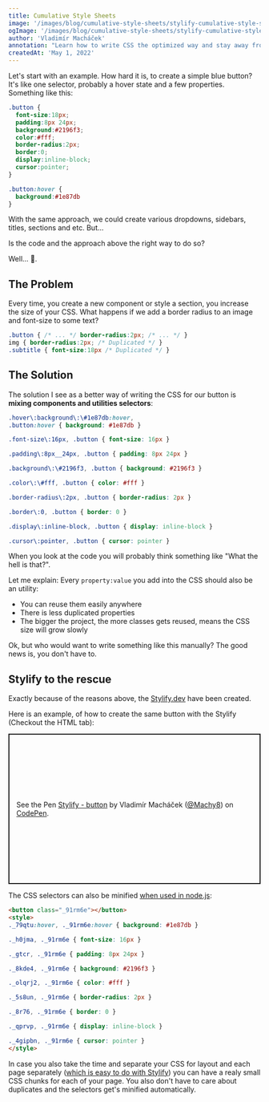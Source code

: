 ```yaml
---
title: Cumulative Style Sheets
image: '/images/blog/cumulative-style-sheets/stylify-cumulative-style-sheets.jpg'
ogImage: '/images/blog/cumulative-style-sheets/stylify-cumulative-style-sheets-og-image.jpg'
author: 'Vladimír Macháček'
annotation: "Learn how to write CSS the optimized way and stay away from expensive refactoring."
createdAt: 'May 1, 2022'
---
```


Let's start with an example. How hard it is, to create a simple blue button? It's like one selector, probably a hover state and a few properties. Something like this:

```css
.button {
  font-size:18px;
  padding:8px 24px;
  background:#2196f3;
  color:#fff;
  border-radius:2px;
  border:0;
  display:inline-block;
  cursor:pointer;
}

.button:hover {
  background:#1e87db
}
```
With the same approach, we could create various dropdowns, sidebars, titles, sections and etc. But...

Is the code and the approach above the right way to do so?

Well... 🤷.

## The Problem
Every time, you create a new component or style a section, you increase the size of your CSS. What happens if we add a border radius to an image and font-size to some text?

```css
.button { /* ... */ border-radius:2px; /* ... */ }
img { border-radius:2px; /* Duplicated */ }
.subtitle { font-size:18px /* Duplicated */ }
```

## The Solution
The solution I see as a better way of writing the CSS for our button is **mixing components and utilities selectors**:

```css
.hover\:background\:\#1e87db:hover,
.button:hover { background: #1e87db }

.font-size\:16px, .button { font-size: 16px }

.padding\:8px__24px, .button { padding: 8px 24px }

.background\:\#2196f3, .button { background: #2196f3 }

.color\:\#fff, .button { color: #fff }

.border-radius\:2px, .button { border-radius: 2px }

.border\:0, .button { border: 0 }

.display\:inline-block, .button { display: inline-block }

.cursor\:pointer, .button { cursor: pointer }
```

When you look at the code you will probably think something like "What the hell is that?".

Let me explain: Every `property:value` you add into the CSS should also be an utility:
- You can reuse them easily anywhere
- There is less duplicated properties
- The bigger the project, the more classes gets reused, means the CSS size will grow slowly

Ok, but who would want to write something like this manually? The good news is, you don't have to.

## Stylify to the rescue
Exactly because of the reasons above, the [Stylify.dev](https://stylify.dev) have been created.

Here is an example, of how to create the same button with the Stylify (Checkout the HTML tab):

<p class="codepen" data-height="300" data-default-tab="html,result" data-slug-hash="KKQKReX" data-user="Machy8" style="height: 300px; box-sizing: border-box; display: flex; align-items: center; justify-content: center; border: 2px solid; margin: 1em 0; padding: 1em;">
  <span>See the Pen <a href="https://codepen.io/Machy8/pen/KKQKReX">
  Stylify - button</a> by Vladimír Macháček (<a href="https://codepen.io/Machy8">@Machy8</a>)
  on <a href="https://codepen.io">CodePen</a>.</span>
</p>
<script async defer src="https://cpwebassets.codepen.io/assets/embed/ei.js"></script>


The CSS selectors can also be minified [when used in node.js](https://stylify.dev/docs/stylify/compiler#usage):

```html
<button class="_91rm6e"></button>
<style>
._79qtu:hover, ._91rm6e:hover { background: #1e87db }

._h0jma, ._91rm6e { font-size: 16px }

._gtcr, ._91rm6e { padding: 8px 24px }

._8kde4, ._91rm6e { background: #2196f3 }

._olqrj2, ._91rm6e { color: #fff }

._5s8un, ._91rm6e { border-radius: 2px }

._8r76, ._91rm6e { border: 0 }

._qprvp, ._91rm6e { display: inline-block }

._4gipbn, ._91rm6e { cursor: pointer }
</style>
```

In case you also take the time and separate your CSS for layout and each page separately ([which is easy to do with Stylify](https://stylify.dev/docs/bundler/installation-and-usage#installation)) you can have a realy small CSS chunks for each of your page.
You also don't have to care about duplicates and the selectors get's minified automatically.
